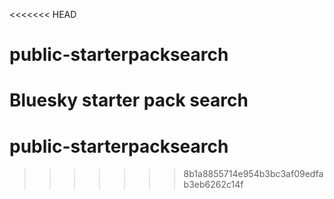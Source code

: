 <<<<<<< HEAD
# public-starterpacksearch
Bluesky starter pack search
=======
# public-starterpacksearch
>>>>>>> 8b1a8855714e954b3bc3af09edfab3eb6262c14f
